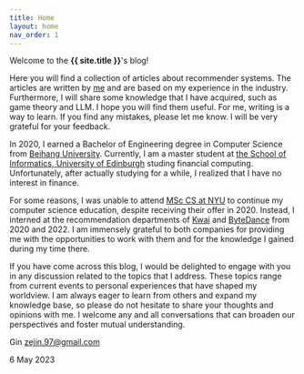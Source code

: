 ```yaml
---
title: Home
layout: home
nav_order: 1
---
```



Welcome to the **{{ site.title }}**'s blog!

Here you will find a collection of articles about recommender systems. The articles are written by [me](https://www.linkedin.com/in/ze-jin-7219531b2/) and are based on my experience in the industry. Furthermore, I will share some knowledge that I have acquired, such as game theory and LLM. I hope you will find them useful. For me, writing is a way to learn. If you find any mistakes, please let me know. I will be very grateful for your feedback. 

In 2020, I earned a Bachelor of Engineering degree in Computer Science from [Beihang University](https://ev.buaa.edu.cn/). Currently, I am a master student at [the School of Informatics, University of Edinburgh](https://www.ed.ac.uk/informatics) studing financial computing. Unfortunately, after actually studying for a while, I realized that I have no interest in finance.

For some reasons, I was unable to attend [MSc CS at NYU](https://cs.nyu.edu/home/index.html) to continue my computer science education, despite receiving their offer in 2020. Instead, I interned at the recommendation departments of [Kwai](https://www.kwai.com/) and [ByteDance](https://www.bytedance.com/en/) from 2020 and 2022. I am immensely grateful to both companies for providing me with the opportunities to work with them and for the knowledge I gained during my time there.

If you have come across this blog, I would be delighted to engage with you in any discussion related to the topics that I address. These topics range from current events to personal experiences that have shaped my worldview. I am always eager to learn from others and expand my knowledge base, so please do not hesitate to share your thoughts and opinions with me. I welcome any and all conversations that can broaden our perspectives and foster mutual understanding.

Gin zejin.97@gmail.com

6 May 2023
